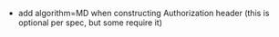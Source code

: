 * add algorithm=MD when constructing Authorization header (this is optional per spec, but some require it)